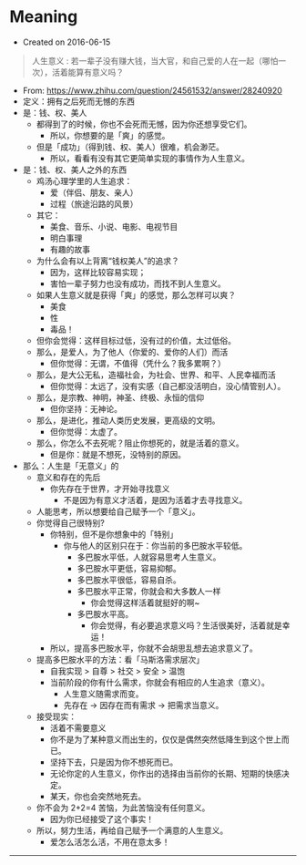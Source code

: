 # Meaning

- Created on 2016-06-15

> 人生意义 : 若一辈子没有赚大钱，当大官，和自己爱的人在一起（哪怕一次），活着能算有意义吗？

- From: <https://www.zhihu.com/question/24561532/answer/28240920>
- 定义：拥有之后死而无憾的东西
- 是：钱、权、美人
    - 都得到了的时候，你也不会死而无憾，因为你还想享受它们。
        - 所以，你想要的是「爽」的感觉。
    - 但是「成功」（得到钱、权、美人）很难，机会渺茫。
        - 所以，看看有没有其它更简单实现的事情作为人生意义。
- 是：钱、权、美人之外的东西
    - 鸡汤心理学里的人生追求：
        - 爱（伴侣、朋友、亲人）
        - 过程（旅途沿路的风景）
    - 其它：
        - 美食、音乐、小说、电影、电视节目
        - 明白事理
        - 有趣的故事
    - 为什么会有以上背离“钱权美人”的追求？
        - 因为，这样比较容易实现；
        - 害怕一辈子努力也没有成功，而找不到人生意义。
    - 如果人生意义就是获得「爽」的感觉，那么怎样可以爽？
        - 美食
        - 性
        - 毒品！
    - 但你会觉得：这样目标过低，没有过的价值，太过低俗。
    - 那么，是爱人，为了他人（你爱的、爱你的人们）而活
        - 但你觉得：无谓，不值得（凭什么？我多累啊？）
    - 那么，是大公无私，造福社会，为社会、世界、和平、人民幸福而活
        - 但你觉得：太远了，没有实感（自己都没活明白，没心情管别人）。
    - 那么，是宗教、神明，神圣、终极、永恒的信仰
        - 但你坚持：无神论。
    - 那么，是进化，推动人类历史发展，更高级的文明。
        - 但你觉得：太虚了。
    - 那么，你怎么不去死呢？阻止你想死的，就是活着的意义。
        - 但是你：就是不想死，没特别的原因。
- 那么：人生是「无意义」的
    - 意义和存在的先后
        - 你先存在于世界，才开始寻找意义
            - 不是因为有意义才活着，是因为活着才去寻找意义。
    - 人能思考，所以想要给自己赋予一个「意义」。
    - 你觉得自己很特别?
        - 你特别，但不是你想象中的「特别」
            - 你与他人的区别只在于：你当前的多巴胺水平较低。
                - 多巴胺水平低，人就容易思考人生意义。
                - 多巴胺水平更低，容易抑郁。
                - 多巴胺水平很低，容易自杀。
                - 多巴胺水平正常，你就会和大多数人一样
                    - 你会觉得这样活着就挺好的啊~
                - 多巴胺水平高。
                    - 你会觉得，有必要追求意义吗？生活很美好，活着就是幸运！
        - 所以，提高多巴胺水平，你就不会胡思乱想去追求意义了。
    - 提高多巴胺水平的方法：看「马斯洛需求层次」
        - 自我实现 > 自尊 > 社交 > 安全 > 温饱
        - 当前阶段的你有什么需求，你就会有相应的人生追求（意义）。
            - 人生意义随需求而变。
            - 先存在 -> 因存在而有需求 -> 把需求当意义。
    - 接受现实：
        - 活着不需要意义
        - 你不是为了某种意义而出生的，仅仅是偶然突然低降生到这个世上而已。
        - 坚持下去，只是因为你不想死而已。
        - 无论你定的人生意义，你作出的选择由当前你的长期、短期的快感决定。
        - 某天，你也会突然地死去。
    - 你不会为 2+2=4 苦恼，为此苦恼没有任何意义。
        - 因为你已经接受了这个事实！
    - 所以，努力生活，再给自己赋予一个满意的人生意义。
        - 爱怎么活怎么活，不用在意太多！

---
